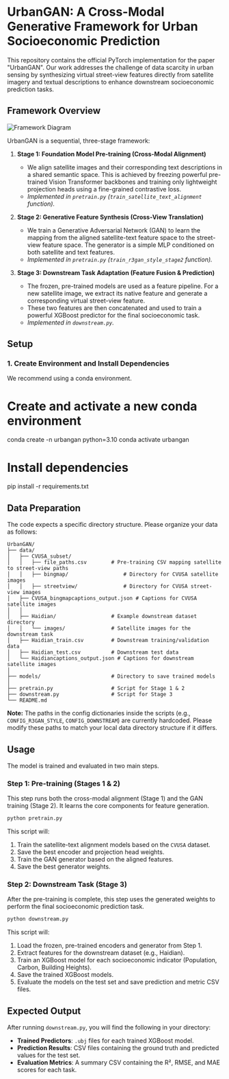 # UrbanGAN: A Cross-Modal Generative Framework for Urban Socioeconomic Prediction

This repository contains the official PyTorch implementation for the paper "UrbanGAN". Our work addresses the challenge of data scarcity in urban sensing by synthesizing virtual street-view features directly from satellite imagery and textual descriptions to enhance downstream socioeconomic prediction tasks.

## Framework Overview
![Framework Diagram]([https//placeholder.com/800x250?text=Your-Framework-Diagram-Here](https://github.com/manleydon/UrbanGAN/blob/main/framework.png))

UrbanGAN is a sequential, three-stage framework:

1.  **Stage 1: Foundation Model Pre-training (Cross-Modal Alignment)**
    * We align satellite images and their corresponding text descriptions in a shared semantic space. This is achieved by freezing powerful pre-trained Vision Transformer backbones and training only lightweight projection heads using a fine-grained contrastive loss.
    * *Implemented in `pretrain.py` (`train_satellite_text_alignment` function).*

2.  **Stage 2: Generative Feature Synthesis (Cross-View Translation)**
    * We train a Generative Adversarial Network (GAN) to learn the mapping from the aligned satellite-text feature space to the street-view feature space. The generator is a simple MLP conditioned on both satellite and text features.
    * *Implemented in `pretrain.py` (`train_r3gan_style_stage2` function).*

3.  **Stage 3: Downstream Task Adaptation (Feature Fusion & Prediction)**
    * The frozen, pre-trained models are used as a feature pipeline. For a new satellite image, we extract its native feature and generate a corresponding virtual street-view feature.
    * These two features are then concatenated and used to train a powerful XGBoost predictor for the final socioeconomic task.
    * *Implemented in `downstream.py`.*

## Setup

### 1. Create Environment and Install Dependencies

We recommend using a conda environment.

# Create and activate a new conda environment
conda create -n urbangan python=3.10
conda activate urbangan

# Install dependencies
pip install -r requirements.txt


## Data Preparation

The code expects a specific directory structure. Please organize your data as follows:

```
UrbanGAN/
├── data/
│   ├── CVUSA_subset/
│   │   ├── file_paths.csv        # Pre-training CSV mapping satellite to street-view paths
│   │   ├── bingmap/                  # Directory for CVUSA satellite images
│   │   ├── streetview/               # Directory for CVUSA street-view images
│   ├── CVUSA_bingmapcaptions_output.json # Captions for CVUSA satellite images
│   │
│   ├── Haidian/                  # Example downstream dataset directory
│   │   └── images/               # Satellite images for the downstream task
│   ├── Haidian_train.csv         # Downstream training/validation data
│   ├── Haidian_test.csv          # Downstream test data
│   └── Haidiancaptions_output.json # Captions for downstream satellite images
│
├── models/                       # Directory to save trained models
│
├── pretrain.py                   # Script for Stage 1 & 2
├── downstream.py                 # Script for Stage 3
└── README.md
```

**Note:** The paths in the config dictionaries inside the scripts (e.g., `CONFIG_R3GAN_STYLE`, `CONFIG_DOWNSTREAM`) are currently hardcoded. Please modify these paths to match your local data directory structure if it differs.

## Usage

The model is trained and evaluated in two main steps.

### Step 1: Pre-training (Stages 1 & 2)

This step runs both the cross-modal alignment (Stage 1) and the GAN training (Stage 2). It learns the core components for feature generation.

```bash
python pretrain.py
```

This script will:
1.  Train the satellite-text alignment models based on the `CVUSA` dataset.
2.  Save the best encoder and projection head weights.
3.  Train the GAN generator based on the aligned features.
4.  Save the best generator weights.

### Step 2: Downstream Task (Stage 3)

After the pre-training is complete, this step uses the generated weights to perform the final socioeconomic prediction task.

```bash
python downstream.py
```

This script will:
1.  Load the frozen, pre-trained encoders and generator from Step 1.
2.  Extract features for the downstream dataset (e.g., Haidian).
3.  Train an XGBoost model for each socioeconomic indicator (Population, Carbon, Building Heights).
4.  Save the trained XGBoost models.
5.  Evaluate the models on the test set and save prediction and metric CSV files.

## Expected Output

After running `downstream.py`, you will find the following in your directory:

* **Trained Predictors**: `.ubj` files for each trained XGBoost model.
* **Prediction Results**: CSV files containing the ground truth and predicted values for the test set.
* **Evaluation Metrics**: A summary CSV containing the R², RMSE, and MAE scores for each task.
